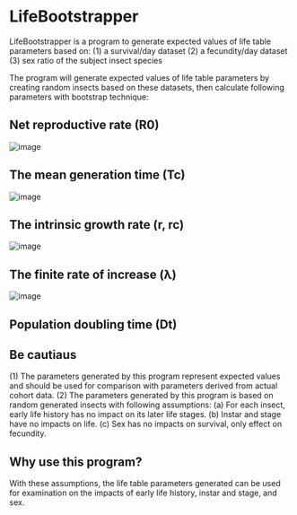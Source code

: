# LifeBootstrapper

LifeBootstrapper is a program to generate expected values of life table parameters based on:
(1) a survival/day dataset
(2) a fecundity/day dataset
(3) sex ratio of the subject insect species

The program will generate expected values of life table parameters by creating random insects based on these datasets,
then calculate following parameters with bootstrap technique:

## Net reproductive rate (R0)
![image](https://github.com/TermCIC/LifeBootstrapper/assets/32321661/8aa84f59-056a-4c89-92d6-40fd0f6243d9)

## The mean generation time (Tc)
![image](https://github.com/TermCIC/LifeBootstrapper/assets/32321661/c338710c-08de-41ab-980c-492cc7b3b949)

## The intrinsic growth rate (r, rc)
![image](https://github.com/TermCIC/LifeBootstrapper/assets/32321661/04e2f492-8109-4874-97aa-6b0e8ddf11d0)

## The finite rate of increase (λ)
![image](https://github.com/TermCIC/LifeBootstrapper/assets/32321661/735b0f79-13f4-4c04-bad8-cf7b500317b0)

## Population doubling time (Dt)


## Be cautiaus
(1) The parameters generated by this program represent expected values and should be used for comparison with parameters derived from actual cohort data.
(2) The parameters generated by this program is based on random generated insects with following assumptions:
    (a) For each insect, early life history has no impact on its later life stages.
    (b) Instar and stage have no impacts on life.
    (c) Sex has no impacts on survival, only effect on fecundity.

## Why use this program?
With these assumptions, the life table parameters generated can be used for examination on the impacts of early life history, instar and stage, and sex.
